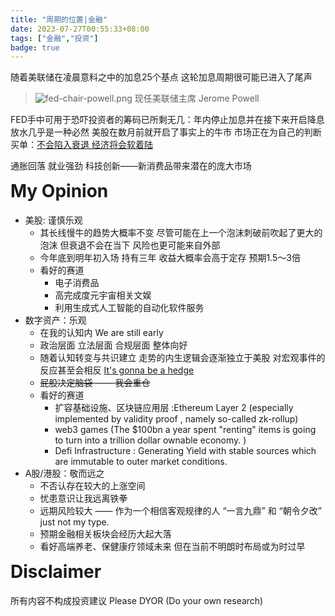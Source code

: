 ```yaml
---
title: "周期的位置|金融"
date: 2023-07-27T00:55:33+08:00
tags: ["金融","投资"]
badge: true
---
```


随着美联储在凌晨意料之中的加息25个基点 这轮加息周期很可能已进入了尾声

>![fed-chair-powell.png](https://gcore.jsdelivr.net/gh/AlexLiu2022/resources/img/fed-chair-powell.png)
>现任美联储主席 Jerome Powell


FED手中可用于恐吓投资者的筹码已所剩无几：年内停止加息并在接下来开启降息放水几乎是一种必然 美股在数月前就开启了事实上的牛市 市场正在为自己的判断买单：<u>不会陷入衰退 经济将会软着陆</u>

 通胀回落 就业强劲 科技创新——新消费品带来潜在的庞大市场

# My Opinion

- 美股: 谨慎乐观
	-  其长线慢牛的趋势大概率不变 尽管可能在上一个泡沫刺破前吹起了更大的泡沫 但衰退不会在当下 风险也更可能来自外部
	- 今年底到明年初入场 持有三年 收益大概率会高于定存 预期1.5～3倍
	- 看好的赛道
		- 电子消费品
		- 高完成度元宇宙相关文娱
		- 利用生成式人工智能的自动化软件服务  
- 数字资产：乐观
	- 在我的认知内 We are still early
	- 政治层面 立法层面 合规层面 整体向好
	- 随着认知转变与共识建立 走势的内生逻辑会逐渐独立于美股 对宏观事件的反应甚至会相反 [It's gonna be a hedge](https://liu.xyz/zh/useful/decentralized-future/)
	 <!-- Bitcoin/Ethereum   -->
	- <del>屁股决定脑袋 —— 我会重仓</del>
	- 看好的赛道
		- 扩容基础设施、区块链应用层 :Ethereum Layer 2 (especially implemented by validity proof , namely so-called zk-rollup)
		<!-- Polygon/Starknet -->
		- web3 games (The $100bn a year spent "renting" items is going to turn into a trillion dollar ownable economy. )		
		<!-- Immutable  -->
		- Defi Infrastructure : Generating Yield with stable sources which are immutable to outer market conditions.
		<!-- Frax Finance/Pendle   -->
- A股/港股：敬而远之
	- 不否认存在较大的上涨空间
	- 忧患意识让我远离铁拳
	- 远期风险较大  —— 作为一个相信客观规律的人 “一言九鼎” 和 “朝令夕改” just not my type.
	- 预期金融相关板块会经历大起大落 
	- 看好高端养老、保健康疗领域未来 但在当前不明朗时布局或为时过早

# Disclaimer

所有内容不构成投资建议 Please DYOR (Do your own research)

<style>
.post-body {
    margin-top: 0 !important;
}

h1 {
  margin-top: 0 !important;
}
</style>